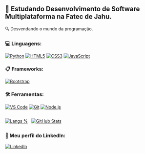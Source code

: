 
## 🚀 Estudando Desenvolvimento de Software Multiplataforma na Fatec de Jahu.
🔍 Desvendando o mundo da programação.

### 💻 Linguagens:
[![Python](https://img.shields.io/badge/Python-14354C?style=for-the-badge&logo=python&logoColor=white)](#)
[![HTML5](https://img.shields.io/badge/HTML5-E34c26?style=for-the-badge&logo=html5&logoColor=white)](#)
[![CSS3](https://img.shields.io/badge/CSS3-663399?style=for-the-badge&logo=css3&logoColor=white)](#)
[![JavaScript](https://img.shields.io/badge/JavaScript-F1E05A?style=for-the-badge&logo=javascript&logoColor=black)](#)

### 📋 Frameworks:
[![Bootstrap](https://img.shields.io/badge/Bootstrap-702CF5?style=for-the-badge&logo=bootstrap&logoColor=white)](#)

### 🛠️ Ferramentas:
[![VS Code](https://img.shields.io/badge/Visual_Studio_Code-0078d7?style=for-the-badge&logo=visual-studio-code&logoColor=white)](#)
[![Git](https://img.shields.io/badge/Git-f05133?style=for-the-badge&logo=git&logoColor=white)](#)
[![Node.js](https://img.shields.io/badge/Node.js-417E38?style=for-the-badge&logo=node.js&logoColor=white)](#)

##
[![Langs %](https://github-readme-stats.vercel.app/api/top-langs/?username=lucas-bardeli&theme=github_dark&layout=donut-vertical&langs_count=10)](#)  &nbsp;
[![GitHub Stats](https://github-readme-stats.vercel.app/api?username=lucas-bardeli&show_icons=true&theme=github_dark)](#)
##

### 🔗 Meu perfil do LinkedIn:
[![LinkedIn](https://img.shields.io/badge/LinkedIn-0A66C2?style=for-the-badge&logo=linkedin&logoColor=white)](https://www.linkedin.com/in/lucas-bardeli/)
